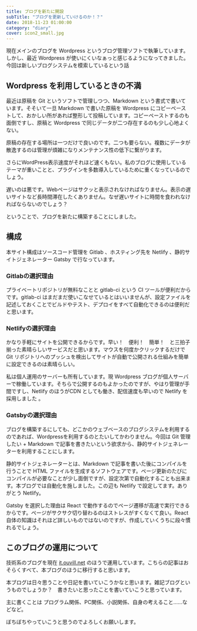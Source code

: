 ```yaml
---
title: ブログを新たに開設
subTitle: "ブログを更新していけるのか！？"
date: 2018-11-23 01:00:00
category: "diary"
cover: icon2_small.jpg
---
```


現在メインのブログを Wordpress というブログ管理ソフトで執筆しています。しかし、最近 Wordpress が使いにくいなぁっと感じるようになってきました。今回は新しいブログシステムを模索しているという話

## Wordpress を利用しているときの不満

最近は原稿を Git というソフトで管理しつつ、Markdown という書式で書いています。そそいて一旦 Markdown で書いた原稿を Wordpress
にコピーペーストして、おかしい所があれば整形して投稿しています。コピーペーストするのも面倒ですし、原稿と Wordpress で同じデータが二つ存在するのも少し心地よくない。

原稿の存在する場所は一つだけで良いのです。二つも要らない。複数にデータが散逸するのは管理が煩雑になりメンテナンス性の低下に繋がります。

さらにWordPress表示速度がそれほど速くもない。私のブログに使用しているテーマが重いことと、プラグインを多数導入しているために重くなっているのでしょう。

遅いのは悪です。Webページはサクッと表示されなければなりません。表示の遅いサイトなど長時間滞在したくありません。なぜ遅いサイトに時間を食われなければならないのでしょう？

ということで、ブログを新たに構築することにしました。

## 構成

本サイト構成はソースコード管理を Gitlab 、ホスティング先を Netlify 、静的サイトジェネレーター Gatsby で行なっています。

### Gitlabの選択理由

プライベートリポジトリが無料なことと gitlab-ci という CI ツールが便利だからです。gitlab-ci
はまだまだ使いこなせているとはいいませんが、設定ファイルを記述しておくことでビルドやテスト、デプロイをすべて自動化できるのは便利だと思います。

### Netlifyの選択理由

かなり手軽にサイトを公開できるからです。早い！　便利！　簡単！　と三拍子揃った素晴らしいサービスだと思います。マウスを何度かクリックするだけで Git
リポジトリへのプッシュを検出してサイトが自動で公開される仕組みを簡単に設定できるのは素晴らしい。

私は個人運用のサーバーも所有しています。現 Wordpress ブログが個人サーバーで稼働しています。そちらで公開するのもよかったのですが、やはり管理が手間ですし、Netlify のほうがCDN としても働き、配信速度も早いので
Netlify を採用しました 。

### Gatsbyの選択理由

ブログを構築するにしても、どこかのウェブベースのブログシステムを利用するのであれば、Wordpressを利用するのとたいしてかわりません。今回は Git 管理したい + Markdown
で記事を書きたいという欲求から、静的サイトジェネレーターを利用することにします。

静的サイトジェネレーターとは、Markdown で記事を書いた後にコンパイルを行うことで HTML
ファイルを生成するソフトウェアです。ページ更新のたびにコンパイルが必要なことが少し面倒ですが、設定次第で自動化することも出来ます。本ブログでは自動化を施しました。この辺も Netlify で設定してます。ありがとう Netlify。

Gatsby を選択した理由は React で動作するのでページ遷移が高速で実行できるからです。ページがサクサク切り替わるのはストレスがすくなくて良い。React
自体の知識はそれほど詳しいものではないのですが、作成していくうちに段々慣れるでしょう。

## このブログの運用について

技術系のブログを現在 [it.ouvill.net](https://it.ouvill.net) のほうで運用しています。こちらの記事はおそらくすべて、本ブログのほうに移行すると思います。

本ブログは日々思うことや日記を書いていこうかなと思います。雑記ブログというものでしょうか？　書きたいと思ったことを書いていこうと思っています。

主に書くことは プログラム関係、PC関係、小説関係、自身の考えること……などなど。

ぼちぼちやっていこうと思うのでよろしくお願いします。
